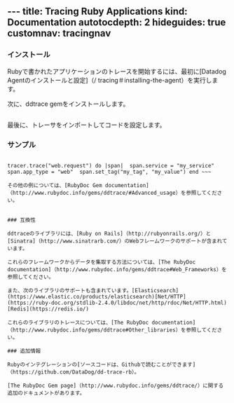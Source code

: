 --- title: Tracing Ruby Applications kind: Documentation autotocdepth: 2 hideguides: true
customnav: tracingnav
---

### インストール

Rubyで書かれたアプリケーションのトレースを開始するには、最初に[Datadog Agentのインストールと設定]（/ tracing＃installing-the-agent）を実行します。

次に、ddtrace gemをインストールします。

~~~ gem install ddtrace
~~~

最後に、トレーサをインポートしてコードを設定します。

### サンプル

~~~ require 'ddtrace'

tracer.trace("web.request") do |span|  span.service = "my_service"  span.app_type = "web"  span.set_tag("my_tag", "my_value") end ~~~

その他の例については、[RubyDoc Gem documentation]（http://www.rubydoc.info/gems/ddtrace/#Advanced_usage）を参照してください。


### 互換性

ddtraceのライブラリには、[Ruby on Rails]（http://rubyonrails.org/）と[Sinatra]（http://www.sinatrarb.com/）のWebフレームワークのサポートが含まれています。

これらのフレームワークからデータを集取する方法については、[The RubyDoc documentation]（http://www.rubydoc.info/gems/ddtrace#Web_Frameworks）を参照してください。

また、次のライブラリのサポートも含まれています。[Elasticsearch](https://www.elastic.co/products/elasticsearch)[Net/HTTP](https://ruby-doc.org/stdlib-2.4.0/libdoc/net/http/rdoc/Net/HTTP.html)[Redis](https://redis.io/)

これらのライブラリのトレースについては、[The RubyDoc documentation]（http://www.rubydoc.info/gems/ddtrace#Other_libraries）を参照してください。

### 追加情報

Rubyのインテグレーションの[ソースコードは、Githubで読むことができます]（https://github.com/DataDog/dd-trace-rb）。

[The RubyDoc Gem page]（http://www.rubydoc.info/gems/ddtrace/）に関する追加のドキュメントがあります。
